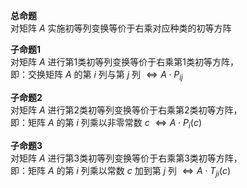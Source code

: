 **总命题**    
对矩阵 $A$ 实施初等列变换等价于右乘对应种类的初等方阵    
    
**子命题1**    
对矩阵 $A$ 进行第1类初等列变换等价于右乘第1类初等方阵，    
即：交换矩阵 $A$ 的第 $i$ 列与第 $j$ 列 $\Leftrightarrow A\cdot P_{ij}$     
    
**子命题2**    
对矩阵 $A$ 进行第2类初等列变换等价于右乘第2类初等方阵，    
即：矩阵 $A$ 的第 $i$ 列乘以非零常数 $c$  $\Leftrightarrow A\cdot P_i(c)$     
    
**子命题3**    
对矩阵 $A$ 进行第3类初等列变换等价于右乘第3类初等方阵，    
即：矩阵 $A$ 的第 $i$ 列乘以常数 $c$ 加到第 $j$ 列 $\Leftrightarrow A\cdot T_{ji}(c)$     
